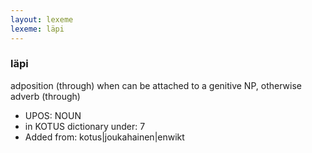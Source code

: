 ```yaml
---
layout: lexeme
lexeme: läpi
---
```


###  läpi

adposition (through) when can be attached to a genitive NP, otherwise adverb (through)
* UPOS:  NOUN
* in KOTUS dictionary under:  7
* Added from:  kotus|joukahainen|enwikt

